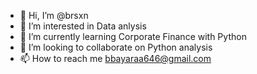 - 👋 Hi, I’m @brsxn
- 👀 I’m interested in Data anlysis
- 🌱 I’m currently learning Corporate Finance with Python 
- 💞️ I’m looking to collaborate on Python analysis
- 📫 How to reach me bbayaraa646@gmail.com

<!---
brsxn/brsxn is a ✨ special ✨ repository because its `README.md` (this file) appears on your GitHub profile.
You can click the Preview link to take a look at your changes.
--->

